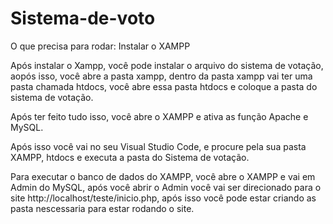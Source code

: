 # Sistema-de-voto

O que precisa para rodar:
Instalar o XAMPP

Após instalar o Xampp, você pode instalar o arquivo do sistema de votação, aopós isso, você abre a pasta xampp, dentro da pasta xampp vai ter uma pasta chamada htdocs, você abre essa pasta htdocs e coloque a pasta do sistema de votação.

Após ter feito tudo isso, você abre o XAMPP e ativa as função Apache e MySQL.

Após isso você vai no seu Visual Studio Code, e procure pela sua pasta XAMPP, htdocs e executa a pasta do Sistema de votação.

Para executar o banco de dados do XAMPP, você abre o XAMPP e vai em Admin do MySQL, após você abrir o Admin você vai ser direcionado para o site http://localhost/teste/inicio.php, após isso você pode estar criando as pasta nescessaria para estar rodando o site.
